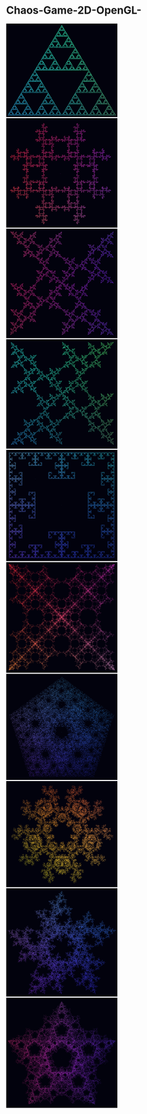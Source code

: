# Chaos-Game-2D-OpenGL-
<div class="row">
  <img src="examples/c1.PNG?raw=true" width="300">
  <img src="examples/c2.PNG?raw=true" width="300">
  <img src="examples/c3.PNG?raw=true" width="300">
  <img src="examples/c4.PNG?raw=true" width="300">
  <img src="examples/c5.PNG?raw=true" width="300">
  <img src="examples/c6.PNG?raw=true" width="300">
  <img src="examples/c7.PNG?raw=true" width="300">
  <img src="examples/c8.PNG?raw=true" width="300">
  <img src="examples/c9.PNG?raw=true" width="300">
  <img src="examples/c10.PNG?raw=true" width="300">
</div>

